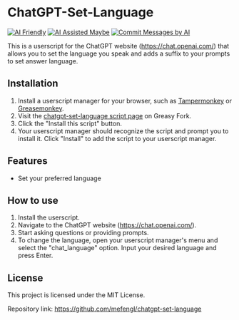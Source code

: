# ChatGPT-Set-Language

[![AI Friendly](https://img.shields.io/badge/AI-Friendly-pink?style=for-the-badge)](https://github.com/mefengl/made-by-ai)
[![AI Assisted Maybe](https://img.shields.io/badge/AI%20Assisted-Maybe-yellow?style=for-the-badge)](https://github.com/mefengl/made-by-ai)
[![Commit Messages by AI](https://img.shields.io/badge/Commit%20Messages%20by-AI-green?style=for-the-badge)](https://github.com/mefengl/made-by-ai)

This is a userscript for the ChatGPT website (https://chat.openai.com/) that allows you to set the language you speak and adds a suffix to your prompts to set answer language.

## Installation

1. Install a userscript manager for your browser, such as [Tampermonkey](https://www.tampermonkey.net/) or [Greasemonkey](https://addons.mozilla.org/en-US/firefox/addon/greasemonkey/).
2. Visit the [chatgpt-set-language script page](https://greasyfork.org/scripts/463119-chatgpt-set-language) on Greasy Fork.
3. Click the "Install this script" button.
4. Your userscript manager should recognize the script and prompt you to install it. Click "Install" to add the script to your userscript manager.

## Features

- Set your preferred language

## How to use

1. Install the userscript.
2. Navigate to the ChatGPT website (https://chat.openai.com/).
3. Start asking questions or providing prompts.
5. To change the language, open your userscript manager's menu and select the "chat_language" option. Input your desired language and press Enter.

## License

This project is licensed under the MIT License.

Repository link: https://github.com/mefengl/chatgpt-set-language
